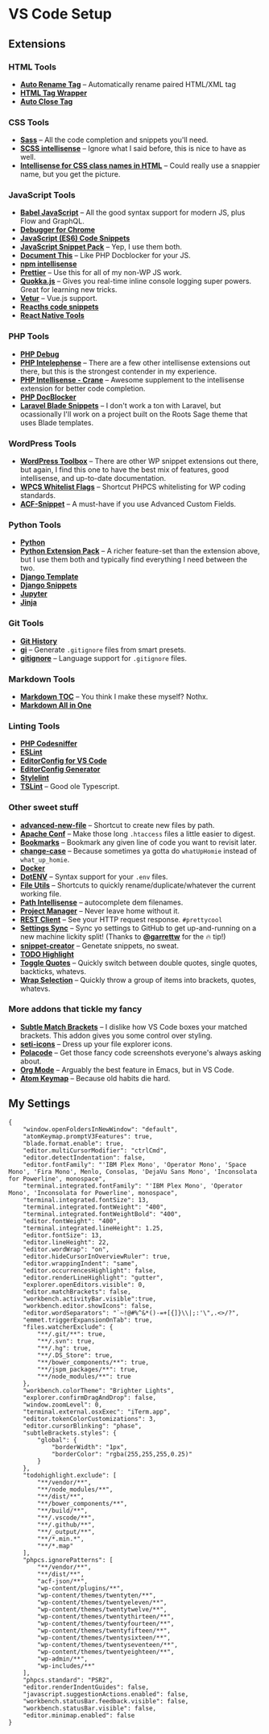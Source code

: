# VS Code Setup

## Extensions

### HTML Tools 

* **[Auto Rename Tag](https://marketplace.visualstudio.com/items?itemName=formulahendry.auto-rename-tag)** – Automatically rename paired HTML/XML tag
* **[HTML Tag Wrapper](https://marketplace.visualstudio.com/items?itemName=hwencc.html-tag-wrapper)**
* **[Auto Close Tag](https://marketplace.visualstudio.com/items?itemName=formulahendry.auto-close-tag)**

### CSS Tools 

* **[Sass](https://marketplace.visualstudio.com/items?itemName=robinbentley.sass-indented)** – All the code completion and snippets you'll need.
* **[SCSS intellisense](https://marketplace.visualstudio.com/items?itemName=mrmlnc.vscode-scss)** – Ignore what I said before, this is nice to have as well.
* **[Intellisense for CSS class names in HTML](https://marketplace.visualstudio.com/items?itemName=Zignd.html-css-class-completion)** – Could really use a snappier name, but you get the picture.

### JavaScript Tools

* **[Babel JavaScript](https://marketplace.visualstudio.com/items?itemName=mgmcdermott.vscode-language-babel)** – All the good syntax support for modern JS, plus Flow and GraphQL.
* **[Debugger for Chrome](https://marketplace.visualstudio.com/items?itemName=msjsdiag.debugger-for-chrome)**
* **[JavaScript (ES6) Code Snippets](https://marketplace.visualstudio.com/items?itemName=xabikos.JavaScriptSnippets)**
* **[JavaScript Snippet Pack](https://marketplace.visualstudio.com/items?itemName=akamud.vscode-javascript-snippet-pack)** – Yep, I use them both.
* **[Document This](https://marketplace.visualstudio.com/items?itemName=joelday.docthis)** – Like PHP Docblocker for your JS.
* **[npm intellisense](https://marketplace.visualstudio.com/items?itemName=christian-kohler.npm-intellisense)**
* **[Prettier](https://marketplace.visualstudio.com/items?itemName=esbenp.prettier-vscode)** – Use this for all of my non-WP JS work.
* **[Quokka.js](https://marketplace.visualstudio.com/items?itemName=WallabyJs.quokka-vscode)** – Gives you real-time inline console logging super powers. Great for learning new tricks. 
* **[Vetur](https://marketplace.visualstudio.com/items?itemName=octref.vetur)** – Vue.js support.
* **[Reacths code snippets](https://marketplace.visualstudio.com/items?itemName=xabikos.ReactSnippets)**
* **[React Native Tools](https://marketplace.visualstudio.com/items?itemName=vsmobile.vscode-react-native)**

### PHP Tools

* **[PHP Debug](https://marketplace.visualstudio.com/items?itemName=felixfbecker.php-debug)**
* **[PHP Intelephense](https://marketplace.visualstudio.com/items?itemName=bmewburn.vscode-intelephense-client)** – There are a few other intellisense extensions out there, but this is the strongest contender in my experience.
* **[PHP Intellisense - Crane](https://marketplace.visualstudio.com/items?itemName=HvyIndustries.crane)** – Awesome supplement to the intellisense extension for better code completion.
* **[PHP DocBlocker](https://marketplace.visualstudio.com/items?itemName=neilbrayfield.php-docblocker)**
* **[Laravel Blade Snippets](https://marketplace.visualstudio.com/items?itemName=onecentlin.laravel-blade)** – I don't work a ton with Laravel, but ocassionally I'll work on a project built on the Roots Sage theme that uses Blade templates.

### WordPress Tools

* **[WordPress Toolbox](https://marketplace.visualstudio.com/items?itemName=wordpresstoolbox.wordpress-toolbox)** – There are other WP snippet extensions out there, but again, I find this one to have the best mix of features, good intellisense, and up-to-date documentation.
* **[WPCS Whitelist Flags](https://marketplace.visualstudio.com/items?itemName=claudiosanches.wpcs-whitelist-flags)** – Shortcut PHPCS whitelisting for WP coding standards.
* **[ACF-Snippet](https://marketplace.visualstudio.com/items?itemName=anthonydiametrix.ACF-Snippet)** – A must-have if you use Advanced Custom Fields.

### Python Tools 

* **[Python](https://marketplace.visualstudio.com/items?itemName=ms-python.python)**
* **[Python Extension Pack](https://marketplace.visualstudio.com/items?itemName=donjayamanne.python-extension-pack)** – A richer feature-set than the extension above, but I use them both and typically find everything I need between the two.
* **[Django Template](https://marketplace.visualstudio.com/items?itemName=bibhasdn.django-html)**
* **[Django Snippets](https://marketplace.visualstudio.com/items?itemName=bibhasdn.django-snippets)**
* **[Jupyter](https://marketplace.visualstudio.com/items?itemName=yzhang.markdown-all-in-one)**
* **[Jinja](https://marketplace.visualstudio.com/items?itemName=wholroyd.jinja)**

### Git Tools 

* **[Git History](https://marketplace.visualstudio.com/items?itemName=donjayamanne.githistory)**
* **[gi](https://marketplace.visualstudio.com/items?itemName=rubbersheep.gi)** – Generate `.gitignore` files from smart presets.
* **[gitignore](https://marketplace.visualstudio.com/items?itemName=codezombiech.gitignore)** – Language support for `.gitignore` files.

### Markdown Tools 

* **[Markdown TOC](https://marketplace.visualstudio.com/items?itemName=AlanWalk.markdown-toc)** – You think I make these myself? Nothx.
* **[Markdown All in One](https://marketplace.visualstudio.com/items?itemName=yzhang.markdown-all-in-one)**

### Linting Tools

* **[PHP Codesniffer](https://marketplace.visualstudio.com/items?itemName=ikappas.phpcs)**
* **[ESLint](https://marketplace.visualstudio.com/items?itemName=dbaeumer.vscode-eslint)**
* **[EditorConfig for VS Code](https://marketplace.visualstudio.com/items?itemName=EditorConfig.EditorConfig)**
* **[EditorConfig Generator](https://marketplace.visualstudio.com/items?itemName=nepaul.editorconfiggenerator)**
* **[Stylelint](https://marketplace.visualstudio.com/items?itemName=shinnn.stylelint)**
* **[TSLint](https://marketplace.visualstudio.com/items?itemName=eg2.tslint)** – Good ole Typescript.

### Other sweet stuff

* **[advanced-new-file](https://marketplace.visualstudio.com/items?itemName=patbenatar.advanced-new-file)** – Shortcut to create new files by path.
* **[Apache Conf](https://marketplace.visualstudio.com/items?itemName=mrmlnc.vscode-apache)** – Make those long `.htaccess` files a little easier to digest.
* **[Bookmarks](https://marketplace.visualstudio.com/items?itemName=alefragnani.Bookmarks)** – Bookmark any given line of code you want to revisit later.
* **[change-case](https://marketplace.visualstudio.com/items?itemName=wmaurer.change-case)** – Because sometimes ya gotta do `whatUpHomie` instead of `what_up_homie`.
* **[Docker](https://marketplace.visualstudio.com/items?itemName=PeterJausovec.vscode-docker)**
* **[DotENV](https://marketplace.visualstudio.com/items?itemName=mikestead.dotenv)** – Syntax support for your `.env` files.
* **[File Utils](https://marketplace.visualstudio.com/items?itemName=sleistner.vscode-fileutils)** – Shortcuts to quickly rename/duplicate/whatever the current working file.
* **[Path Intellisense](https://marketplace.visualstudio.com/items?itemName=christian-kohler.path-intellisense)** – autocomplete dem filenames.
* **[Project Manager](https://marketplace.visualstudio.com/items?itemName=alefragnani.project-manager)** – Never leave home without it.
* **[REST Client](https://marketplace.visualstudio.com/items?itemName=humao.rest-client)** – See your HTTP request response. `#prettycool`
* **[Settings Sync](https://marketplace.visualstudio.com/items?itemName=Shan.code-settings-sync)** – Sync yo settings to GitHub to get up-and-running on a new machine lickity split! (Thanks to **[@garrettw](https://github.com/garrettw)** for the 🔥 tip!)
* **[snippet-creator](https://marketplace.visualstudio.com/items?itemName=nikitaKunevich.snippet-creator)** – Genetate snippets, no sweat.
* **[TODO Highlight](https://marketplace.visualstudio.com/items?itemName=wayou.vscode-todo-highlight)**
* **[Toggle Quotes](https://marketplace.visualstudio.com/items?itemName=BriteSnow.vscode-toggle-quotes)** – Quickly switch between double quotes, single quotes, backticks, whatevs.
* **[Wrap Selection](https://marketplace.visualstudio.com/items?itemName=konstantin.wrapSelection)** – Quickly throw a group of items into brackets, quotes, whatevs.

### More addons that tickle my fancy

* **[Subtle Match Brackets](https://marketplace.visualstudio.com/items?itemName=rafamel.subtle-brackets)** – I dislike how VS Code boxes your matched brackets. This addon gives you some control over styling.
* **[seti-icons](https://marketplace.visualstudio.com/items?itemName=qinjia.seti-icons)** – Dress up your file explorer icons.
* **[Polacode](https://marketplace.visualstudio.com/items?itemName=pnp.polacode)** – Get those fancy code screenshots everyone's always asking about.
* **[Org Mode](https://marketplace.visualstudio.com/items?itemName=tootone.org-mode)** – Arguably the best feature in Emacs, but in VS Code.
* **[Atom Keymap](https://marketplace.visualstudio.com/items?itemName=ms-vscode.atom-keybindings)** – Because old habits die hard.

## My Settings

```
{
    "window.openFoldersInNewWindow": "default",
    "atomKeymap.promptV3Features": true,
    "blade.format.enable": true,
    "editor.multiCursorModifier": "ctrlCmd",
    "editor.detectIndentation": false,
    "editor.fontFamily": "'IBM Plex Mono', 'Operator Mono', 'Space Mono', 'Fira Mono', Menlo, Consolas, 'DejaVu Sans Mono', 'Inconsolata for Powerline', monospace",
    "terminal.integrated.fontFamily": "'IBM Plex Mono', 'Operator Mono', 'Inconsolata for Powerline', monospace",
    "terminal.integrated.fontSize": 13,
    "terminal.integrated.fontWeight": "400",
    "terminal.integrated.fontWeightBold": "400",
    "editor.fontWeight": "400",
    "terminal.integrated.lineHeight": 1.25,
    "editor.fontSize": 13,
    "editor.lineHeight": 22,
    "editor.wordWrap": "on",
    "editor.hideCursorInOverviewRuler": true,
    "editor.wrappingIndent": "same",
    "editor.occurrencesHighlight": false,
    "editor.renderLineHighlight": "gutter",
    "explorer.openEditors.visible": 0,
    "editor.matchBrackets": false,
    "workbench.activityBar.visible":true,
    "workbench.editor.showIcons": false,
    "editor.wordSeparators": "`~!@#%^&*()-=+[{]}\\|;:'\",.<>/?",
    "emmet.triggerExpansionOnTab": true,
    "files.watcherExclude": {
        "**/.git/**": true,
        "**/.svn": true,
        "**/.hg": true,
        "**/.DS_Store": true,
        "**/bower_components/**": true,
        "**/jspm_packages/**": true,
        "**/node_modules/**": true
    },
    "workbench.colorTheme": "Brighter Lights",
    "explorer.confirmDragAndDrop": false,
    "window.zoomLevel": 0,
    "terminal.external.osxExec": "iTerm.app",
    "editor.tokenColorCustomizations": 3,
    "editor.cursorBlinking": "phase",
    "subtleBrackets.styles": {
        "global": {
            "borderWidth": "1px",
            "borderColor": "rgba(255,255,255,0.25)"
        }
    },
    "todohighlight.exclude": [
        "**/vendor/**",
        "**/node_modules/**",
        "**/dist/**",
        "**/bower_components/**",
        "**/build/**",
        "**/.vscode/**",
        "**/.github/**",
        "**/_output/**",
        "**/*.min.*",
        "**/*.map"
    ],
    "phpcs.ignorePatterns": [
        "**/vendor/**",
        "**/dist/**",
        "acf-json/**",
        "wp-content/plugins/**",
        "wp-content/themes/twentyten/**",
        "wp-content/themes/twentyeleven/**",
        "wp-content/themes/twentytwelve/**",
        "wp-content/themes/twentythirteen/**",
        "wp-content/themes/twentyfourteen/**",
        "wp-content/themes/twentyfifteen/**",
        "wp-content/themes/twentysixteen/**",
        "wp-content/themes/twentyseventeen/**",
        "wp-content/themes/twentyeighteen/**",
        "wp-admin/**",
        "wp-includes/**"
    ],
    "phpcs.standard": "PSR2",
    "editor.renderIndentGuides": false,
    "javascript.suggestionActions.enabled": false,
    "workbench.statusBar.feedback.visible": false,
    "workbench.statusBar.visible": false,
    "editor.minimap.enabled": false
}
```